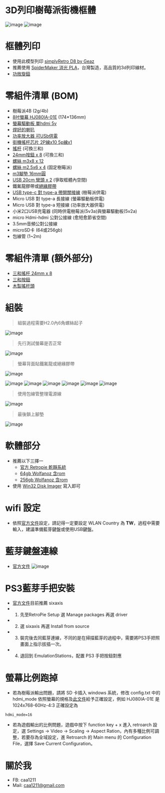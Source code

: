 # 3D列印樹莓派街機框體 

![image](https://user-images.githubusercontent.com/1962079/118118085-0709ca00-b41f-11eb-91f0-dfa96a037d11.png)
![image](https://user-images.githubusercontent.com/1962079/118124310-fd389480-b427-11eb-8513-bbab23090852.png)


# 框體列印
* 使用此模型列印 [simplyRetro D8 by Geaz](https://www.thingiverse.com/thing:4295854)
* 推薦使用 [SpiderMaker 消光 PLA](https://www.3dspidermaker.com/categories/pla-matte-series)，台灣製造，高品質的3d列印線材。
* [功放旋鈕](https://www.thingiverse.com/thing:3405786)

# 零組件清單 (BOM)
* 樹莓派4B (2g/4b)
* [8吋螢幕 HJ080IA-01E](https://item.taobao.com/item.htm?id=638855824682) (174*136mm)
* [螢幕驅動板 單hdmi 5v](https://item.taobao.com/item.htm?id=638855824682)
* [焊好的喇叭](https://item.taobao.com/item.htm?id=639400661884)
* [功率放大器 可USb供電](https://item.taobao.com/item.htm?id=555919174180)
* [街機搖杆芯片 2P線x10 5p線x1](https://item.taobao.com/item.htm?id=525916540740)
* [搖杆](https://item.taobao.com/item.htm?id=575008844746) (可換三和)
* [24mm按鈕 x 8](https://item.taobao.com/item.htm?id=617646767295) (可換三和)
* [螺絲 m3x8 x 12](https://detail.tmall.com/item.htm?id=602980250427)
* [螺絲 m2.5x6 x 4](https://detail.tmall.com/item.htm?id=617769020674) (固定樹莓派)
* [m3腳墊 16mm圓](https://detail.tmall.com/item.htm?id=615675530996)
* [USB 20cm 彎頭 x 2](https://item.taobao.com/item.htm?id=596748753207) (爭取框體內空間)
* 鐵氟龍膠帶或[絕緣膠帶](https://detail.tmall.com/item.htm?id=35302386191)
* [USB type-c 對 type-a 帶開關接線](https://item.taobao.com/item.htm?id=605017376533) (樹莓派供電)
* Micro USB 對 type-a 長接線 (螢幕驅動板供電)
* Micro USB 對 type-a 短接線 (功率放大器供電)
* 小米2口USB充電器 (同時供電樹莓派(5v3a)與螢幕驅動板(5v2a)
* micro Hdmi-hdmi 公對公接線 (愈短愈節省空間)
* 3.5mm音頻公對公接線
* microSD卡 (64或256gb)
* 包線管 (1~2m)


# 零組件清單 (額外部分)
* [三和搖杆 24mm x 8](https://item.taobao.com/item.htm?id=545996014796)
* [三和按鈕](https://item.taobao.com/item.htm?id=638695112508)
* [木製搖杆頭](https://item.taobao.com/item.htm?id=585770082174)

# 組裝

> 組裝過程需要H2.0內6角螺絲起子

![image](https://user-images.githubusercontent.com/1962079/118122815-f3159680-b425-11eb-9ce2-a78e37b24ced.png)

> 先行測試螢幕是否正常

![image](https://user-images.githubusercontent.com/1962079/118122973-29ebac80-b426-11eb-9660-463a54f537aa.png)

> 螢幕背面貼鐵氟龍或絕緣膠帶

![image](https://user-images.githubusercontent.com/1962079/118123008-340dab00-b426-11eb-95af-97f64ba76d95.png)

![image](https://user-images.githubusercontent.com/1962079/118122929-20624480-b426-11eb-92eb-ac4aa4462ad9.png)
![image](https://user-images.githubusercontent.com/1962079/118123048-41c33080-b426-11eb-8caf-267ef7245bbd.png)
![image](https://user-images.githubusercontent.com/1962079/118122835-fdd02b80-b425-11eb-932a-c4d0a6a243d6.png)
![image](https://user-images.githubusercontent.com/1962079/118122862-04f73980-b426-11eb-9eb0-d7420c961d94.png)
![image](https://user-images.githubusercontent.com/1962079/118122883-0d4f7480-b426-11eb-899e-32fc1bbc1251.png)
![image](https://user-images.githubusercontent.com/1962079/118122906-15a7af80-b426-11eb-9a02-6bfe34bd4818.png)

> 使用包線管整理電源線

![image](https://user-images.githubusercontent.com/1962079/118123964-88655a80-b427-11eb-8659-f192703af980.png)

> 最後鎖上腳墊

![image](https://user-images.githubusercontent.com/1962079/118124208-da0de500-b427-11eb-9a7e-4365331e0dc0.png)


# 軟體部分
* 推薦以下三擇一
  - [官方 Retropie 乾靜系統](https://retropie.org.uk/download/)
  - [64gb Wolfanoz 含rom](https://www.arcadepunks.com/new-pi-4-retro-gaming-64gb-build-20-classic-gaming-systems/)
  - [256gb Wolfanoz 含rom](https://www.arcadepunks.com/256gb-fully-loaded-supreme-pro-raspberry-pi-4-image-from-wolfanoz/)
* 使用 [Win32 Disk Imager](https://sourceforge.net/projects/win32diskimager/) 寫入即可

# wifi 設定
* 依照[官方文件](https://retropie.org.uk/docs/Wifi/)設定，請記得一定要設定 WLAN Country 為 **TW**，過程中需要輸入，建議準備藍芽鍵盤或使用USB鍵盤。


# 藍芽鍵盤連線
* [官方文件](https://retropie.org.uk/docs/Bluetooth-Controller/)
![image](https://user-images.githubusercontent.com/1962079/118124784-a8e1e480-b428-11eb-85ea-d17055d88af8.png)

# PS3藍芽手把安裝
* [官方文件](https://retropie.org.uk/docs/PS3-Controller/)目前推薦 sixaxis
* 1. 先至RetroPie Setup 選 Manage packages 再選 driver
* 2. 選 sixaxis 再選 Install from source
* 3. 裝完後去同藍芽連線，不同的是在掃描藍芽的過程中，需要將PS3手把照畫面上指示拔插一次。
* 4. 退回到 EmulationStations，配置 PS3 手把按鈕對應

# 螢幕比例跑掉
* 若為樹莓派輸出問題，請將 SD 卡插入 windows 系統，修改 config.txt 中的 hdmi_mode 依照螢幕的規格及[此文件](https://elinux.org/RPiconfig#Video_mode_options)給予正確設定，例如 HJ080IA-01E 是 1024x768-60Hz-4:3
正確設定為
```
hdmi_mode=16
```
* 若為遊戲輸出的比例問題，遊戲中按下 function key + x 進入 retroarch 設定，選 Settings -> Video -> Scaling -> Aspect Ration，內有多種比例可調整，若要存為全域設定，進 Retroarch 的 Main menu 的 Configuration File，選擇 Save Current Configuration。


# 關於我
* FB: caa1211
* Mail: caa1211@gmail.com
